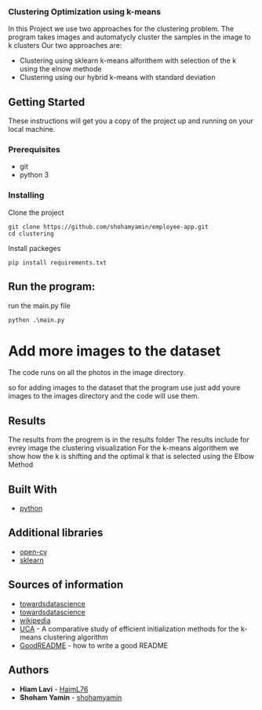### Clustering Optimization using k-means

In this Project we use two approaches for the clustering problem.
The program takes images and automatycly cluster the samples in the image to k clusters
Our two approaches are:
- Clustering using sklearn k-means alforithem with selection of the k using the elnow methode
- Clustering using our hybrid k-means with standard deviation
## Getting Started

These instructions will get you a copy of the project up and running on your local machine.

### Prerequisites

- git
- python 3

### Installing

Clone the project

```
git clone https://github.com/shohamyamin/employee-app.git
cd clustering

```

Install packeges

```
pip install requirements.txt

```

## Run the program:


run the main.py file

```
python .\main.py
```
# Add more images to the dataset

The code runs on all the photos in the image directory.

so for adding images to the dataset that the program use just add youre images to the images directory and the code will use them.

## Results

The results from the progrem is in the results folder
The results include for evrey image the clustering visualization
For the k-means algorithem we show how the k is shifting and the optimal k that is selected using the Elbow Method

## Built With

- [python](https://www.python.org/)

## Additional libraries

- [open-cv](https://pypi.org/project/opencv-python/)
- [sklearn](https://pypi.org/project/scikit-learn/)

## Sources of information

- [towardsdatascience](https://towardsdatascience.com/elbow-method-is-not-sufficient-to-find-best-k-in-k-means-clustering-fc820da0631d)
- [towardsdatascience](https://towardsdatascience.com/machine-learning-algorithms-part-9-k-means-example-in-python-f2ad05ed5203)
- [wikipedia](https://en.wikipedia.org/wiki/Stirling_numbers_of_the_second_kind)
- [UCA](https://faculty.uca.edu/ecelebi/documents/ESWA_2013.pdf) - A comparative study of efficient initialization methods for the k-means
clustering algorithm
- [GoodREADME](https://gist.github.com/PurpleBooth/109311bb0361f32d87a2) - how to write a good README

## Authors

- **Hiam Lavi** - [HaimL76](https://github.com/HaimL76)
- **Shoham Yamin** - [shohamyamin](https://github.com/shohamyamin)
